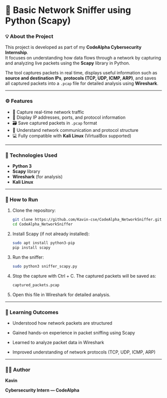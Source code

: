 # 🔐 Basic Network Sniffer using Python (Scapy)

### 💡 About the Project
This project is developed as part of my **CodeAlpha Cybersecurity Internship**.  
It focuses on understanding how data flows through a network by capturing and analyzing live packets using the **Scapy** library in Python.

The tool captures packets in real time, displays useful information such as **source and destination IPs**, **protocols (TCP, UDP, ICMP, ARP)**, and saves all captured packets into a `.pcap` file for detailed analysis using **Wireshark**.

---

### ⚙️ Features
- 📡 Capture real-time network traffic  
- 🧩 Display IP addresses, ports, and protocol information  
- 🗃️ Save captured packets in `.pcap` format  
- 🧠 Understand network communication and protocol structure  
- 💻 Fully compatible with **Kali Linux** (VirtualBox supported)

---

### 🧰 Technologies Used
- **Python 3**
- **Scapy** library
- **Wireshark** (for analysis)
- **Kali Linux**

---

### 🚀 How to Run

1. Clone the repository:
   ```bash
   git clone https://github.com/Kavin-cse/CodeAlpha_NetworkSniffer.git
   cd CodeAlpha_NetworkSniffer
2. Install Scapy (if not already installed):
   ```bash
   sudo apt install python3-pip
   pip install scapy
3. Run the sniffer:
   ```bash
   sudo python3 sniffer_scapy.py
4. Stop the capture with Ctrl + C.
   The captured packets will be saved as:
   ```bash
   captured_packets.pcap
5. Open this file in Wireshark for detailed analysis.

---

### 🧠 Learning Outcomes

- Understood how network packets are structured

- Gained hands-on experience in packet sniffing using Scapy

- Learned to analyze packet data in Wireshark

- Improved understanding of network protocols (TCP, UDP, ICMP, ARP)

---

### 🧑‍💻 Author

**Kavin**

**Cybersecurity Intern — CodeAlpha**
